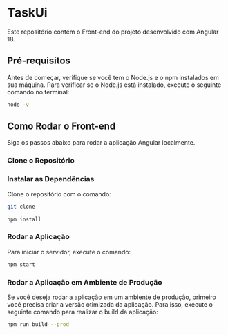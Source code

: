 # TaskUi

Este repositório contém o Front-end do projeto desenvolvido com Angular 18.

## Pré-requisitos

Antes de começar, verifique se você tem o Node.js e o npm instalados em sua máquina.
Para verificar se o Node.js está instalado, execute o seguinte comando no terminal:

```bash
node -v
```

## Como Rodar o Front-end

Siga os passos abaixo para rodar a aplicação Angular localmente.

### Clone o Repositório

### Instalar as Dependências
Clone o repositório com o comando:

```bash
git clone
```

```bash
npm install
```

### Rodar a Aplicação

Para iniciar o servidor, execute o comando:

```bash
npm start
```

### Rodar a Aplicação em Ambiente de Produção

Se você deseja rodar a aplicação em um ambiente de produção, primeiro você precisa criar a versão otimizada da aplicação. Para isso, execute o seguinte comando para realizar o build da aplicação:

```bash
npm run build --prod
```
